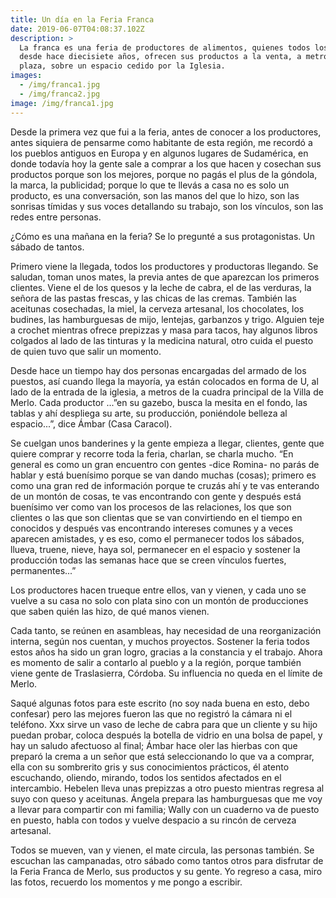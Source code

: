 ```yaml
---
title: Un día en la Feria Franca
date: 2019-06-07T04:08:37.102Z
description: >
  La franca es una feria de productores de alimentos, quienes todos los sábados,
  desde hace diecisiete años, ofrecen sus productos a la venta, a metros de la
  plaza, sobre un espacio cedido por la Iglesia.
images:
  - /img/franca1.jpg
  - /img/franca2.jpg
image: /img/franca1.jpg
---
```

Desde la primera vez que fui a la feria, antes de conocer a los productores, antes siquiera de pensarme como habitante de esta región, me recordó a los pueblos antiguos en Europa y en algunos lugares de Sudamérica, en donde todavía hoy la gente sale a comprar a los que hacen y cosechan sus productos porque son los mejores, porque no pagás el plus de la góndola, la marca, la publicidad; porque lo que te llevás a casa no es solo un producto, es una conversación, son las manos del que lo hizo, son las sonrisas tímidas y sus voces detallando su trabajo, son los vínculos, son las redes entre personas. 

¿Cómo es una mañana en la feria? Se lo pregunté a sus protagonistas. Un sábado de tantos.

Primero viene la llegada, todos los productores y productoras llegando. Se saludan, toman unos mates, la previa antes de que aparezcan los primeros clientes. Viene el de los quesos y la leche de cabra, el de las verduras, la señora de las pastas frescas, y las chicas de las cremas. También las aceitunas cosechadas, la miel, la cerveza artesanal, los chocolates, los budines, las hamburguesas de mijo, lentejas, garbanzos y trigo. Alguien teje a crochet mientras ofrece prepizzas y masa para tacos, hay algunos libros colgados al lado de las tinturas y la medicina natural, otro cuida el puesto de quien tuvo que salir un momento. 

Desde hace un tiempo hay dos personas encargadas del armado de los puestos, así cuando llega la mayoría, ya están colocados en forma de U, al lado de la entrada de la iglesia, a metros de la cuadra principal de la Villa de Merlo. Cada productor ...”en su gazebo, busca la mesita en el fondo, las tablas y ahí despliega su arte, su producción, poniéndole belleza al espacio...”, dice Ámbar (Casa Caracol). 

Se cuelgan unos banderines y la gente empieza a llegar, clientes, gente que quiere comprar y recorre toda la feria, charlan, se charla mucho. “En general es como un gran encuentro con gentes -dice Romina- no parás de hablar y está buenísimo porque se van dando muchas (cosas); primero es como una gran red de información porque te cruzás ahí y te vas enterando de un montón de cosas, te vas encontrando con gente y después está buenísimo ver como van los procesos de las relaciones, los que son clientes o las que son clientas que se van convirtiendo en el tiempo en conocidos y después vas encontrando intereses comunes y a veces aparecen amistades, y es eso, como el permanecer todos los sábados, llueva, truene, nieve, haya sol, permanecer en el espacio y sostener la producción todas las semanas hace que se creen vínculos fuertes, permanentes...”

Los productores hacen trueque entre ellos, van y vienen, y cada uno se vuelve a su casa no solo con plata sino con un montón de producciones que saben quién las hizo, de qué manos vienen. 

Cada tanto, se reúnen en asambleas, hay necesidad de una reorganización interna, según nos cuentan, y muchos proyectos. Sostener la feria todos estos años ha sido un gran logro, gracias a la constancia y el trabajo. Ahora es momento de salir a contarlo al pueblo y a la región, porque también viene gente de Traslasierra, Córdoba. Su influencia no queda en el límite de Merlo. 

Saqué algunas fotos para este escrito (no soy nada buena en esto, debo confesar) pero las mejores fueron las que no registró la cámara ni el teléfono. Xxx sirve un vaso de leche de cabra para que un cliente y su hijo puedan probar, coloca después la botella de vidrio en una bolsa de papel, y hay un saludo afectuoso al final; Ámbar hace oler las hierbas con que preparó la crema a un señor que está seleccionando lo que va a comprar, ella con su sombrerito gris y sus conocimientos prácticos, él atento escuchando, oliendo, mirando, todos los sentidos afectados en el intercambio. Hebelen lleva unas prepizzas a otro puesto mientras regresa al suyo con queso y aceitunas.  Ángela prepara las hamburguesas que me voy a llevar para compartir con mi familia; Wally con un cuaderno va de puesto en puesto, habla con todos y vuelve despacio a su rincón de cerveza artesanal. 

Todos se mueven, van y vienen, el mate circula, las personas también. Se escuchan las campanadas, otro sábado como tantos otros para disfrutar de la Feria Franca de Merlo, sus productos y su gente. Yo regreso a casa, miro las fotos, recuerdo los momentos y me pongo a escribir.
